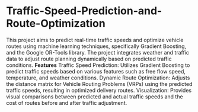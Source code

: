 # Traffic-Speed-Prediction-and-Route-Optimization
This project aims to predict real-time traffic speeds and optimize vehicle routes using machine learning techniques, specifically Gradient Boosting, and the Google OR-Tools library. The project integrates weather and traffic data to adjust route planning dynamically based on predicted traffic conditions.
**Features**
Traffic Speed Prediction: Utilizes Gradient Boosting to predict traffic speeds based on various features such as free flow speed, temperature, and weather conditions.
Dynamic Route Optimization: Adjusts the distance matrix for Vehicle Routing Problems (VRPs) using the predicted traffic speeds, resulting in optimized delivery routes.
Visualization: Provides visual comparisons between predicted and actual traffic speeds and the cost of routes before and after traffic adjustment.
